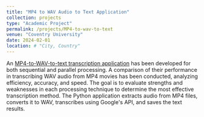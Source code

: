 ```yaml
---
title: "MP4 to WAV Audio to Text Application"
collection: projects
type: "Academic Project"
permalink: /projects/MP4-to-wav-to-text
venue: "Coventry University"
date: 2024-02-01
location: # "City, Country"
---
```


An [MP4-to-WAV-to-text transcription application](https://github.com/juliuschanjq/Computer-Hardware) has been developed for both sequential and parallel processing. A comparison of their performance in transcribing WAV audio from MP4 movies has been conducted, analyzing efficiency, accuracy, and speed. The goal is to evaluate strengths and weaknesses in each processing technique to determine the most effective transcription method. The Python application extracts audio from MP4 files, converts it to WAV, transcribes using Google's API, and saves the text results. 


